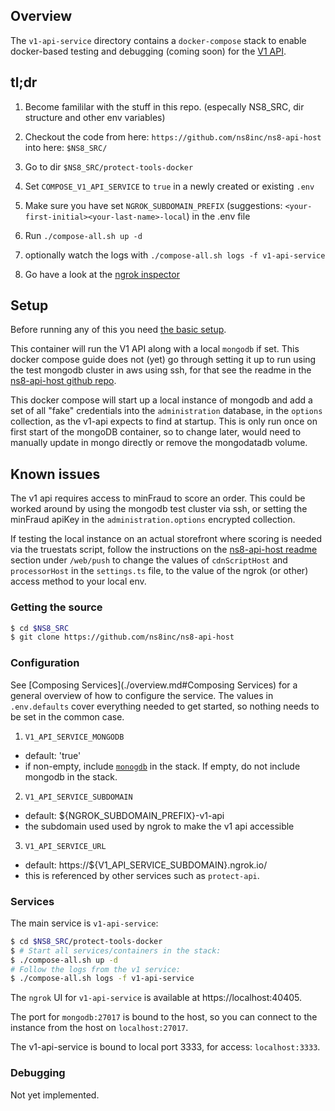 ## Overview

The `v1-api-service` directory contains a `docker-compose` stack to enable docker-based testing and debugging (coming soon) for the [V1 API](https://github.com/ns8inc/ns8-api-host).

## tl;dr

1. Become famililar with the stuff in this repo. (especally NS8_SRC, dir structure and other env variables)
1. Checkout the code from here: `https://github.com/ns8inc/ns8-api-host` into here: `$NS8_SRC/`
1. Go to dir `$NS8_SRC/protect-tools-docker`
1. Set `COMPOSE_V1_API_SERVICE` to `true` in a newly created or existing `.env`
1. Make sure you have set `NGROK_SUBDOMAIN_PREFIX` (suggestions: `<your-first-initial><your-last-name>-local`) in the .env file
1. Run `./compose-all.sh up -d`

1. optionally watch the logs with `./compose-all.sh logs -f v1-api-service`
1. Go have a look at the [ngrok inspector](http://localhost:40405)

## Setup

Before running any of this you need [the basic setup](./overview.md#setup).

This container will run the V1 API along with a local `mongodb` if set. This docker compose guide does not (yet) go through setting it up to run using the test mongodb cluster in aws using ssh, for that see the readme in the [ns8-api-host github repo](https://github.com/ns8inc/ns8-api-host/readme.md).

This docker compose will start up a local instance of mongodb and add a set of all "fake" credentials into the `administration` database, in the `options` collection, as the v1-api expects to find at startup. This is only run once on first start of the mongoDB container, so to change later, would need to manually update in mongo directly or remove the mongodatadb volume.

## Known issues

The v1 api requires access to minFraud to score an order. This could be worked around by using the mongodb test cluster via ssh, or setting the minFraud apiKey in the `administration.options` encrypted collection.

If testing the local instance on an actual storefront where scoring is needed via the truestats script, follow the instructions on the [ns8-api-host readme](https://github.com/ns8inc/ns8-api-host/readme.md) section under `/web/push` to change the values of `cdnScriptHost` and `processorHost` in the `settings.ts` file, to the value of the ngrok (or other) access method to your local env.

### Getting the source

```bash
$ cd $NS8_SRC
$ git clone https://github.com/ns8inc/ns8-api-host
```

### Configuration

See [Composing Services](./overview.md#Composing Services) for a general overview of how to configure the service. The values in `.env.defaults` cover everything needed to get started, so nothing needs to be set in the common case.

 1. `V1_API_SERVICE_MONGODB`
  - default: 'true'
  - if non-empty, include [`monogdb`](https://hub.docker.com/_/mongo) in the stack. If empty, do not include mongodb in the stack.
 2. `V1_API_SERVICE_SUBDOMAIN`
  - default: ${NGROK_SUBDOMAIN_PREFIX}-v1-api
  - the subdomain used used by ngrok to make the v1 api accessible
 3. `V1_API_SERVICE_URL`
  - default: https://${V1_API_SERVICE_SUBDOMAIN}.ngrok.io/
  - this is referenced by other services such as `protect-api`.

### Services

The main service is `v1-api-service`:

```bash
$ cd $NS8_SRC/protect-tools-docker
$ # Start all services/containers in the stack:
$ ./compose-all.sh up -d
# Follow the logs from the v1 service:
$ ./compose-all.sh logs -f v1-api-service
```

The `ngrok` UI for `v1-api-service` is available at https://localhost:40405.

The port for `mongodb:27017` is bound to the host, so you can connect to the instance from the host on `localhost:27017`.

The v1-api-service is bound to local port 3333, for access: `localhost:3333`.

### Debugging

Not yet implemented.
